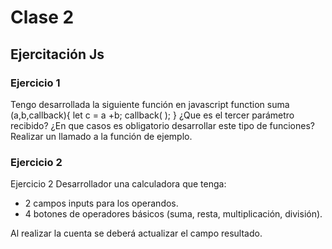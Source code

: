# Clase 2

## Ejercitación Js

### Ejercicio 1

Tengo desarrollada la siguiente función en javascript
function suma (a,b,callback){
let c = a +b;
callback( );
}
¿Que es el tercer parámetro recibido?
¿En que casos es obligatorio desarrollar este tipo de funciones?
Realizar un llamado a la función de ejemplo.

### Ejercicio 2

Ejercicio 2
Desarrollador una calculadora que tenga:

- 2 campos inputs para los operandos.
- 4 botones de operadores básicos (suma, resta, multiplicación, división).

Al realizar la cuenta se deberá actualizar el campo resultado.
